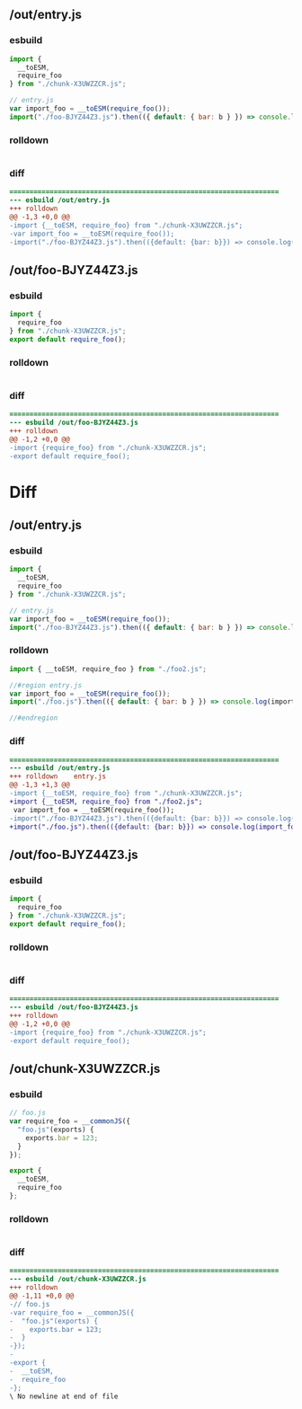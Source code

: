 ## /out/entry.js
### esbuild
```js
import {
  __toESM,
  require_foo
} from "./chunk-X3UWZZCR.js";

// entry.js
var import_foo = __toESM(require_foo());
import("./foo-BJYZ44Z3.js").then(({ default: { bar: b } }) => console.log(import_foo.bar, b));
```
### rolldown
```js

```
### diff
```diff
===================================================================
--- esbuild	/out/entry.js
+++ rolldown	
@@ -1,3 +0,0 @@
-import {__toESM, require_foo} from "./chunk-X3UWZZCR.js";
-var import_foo = __toESM(require_foo());
-import("./foo-BJYZ44Z3.js").then(({default: {bar: b}}) => console.log(import_foo.bar, b));

```
## /out/foo-BJYZ44Z3.js
### esbuild
```js
import {
  require_foo
} from "./chunk-X3UWZZCR.js";
export default require_foo();
```
### rolldown
```js

```
### diff
```diff
===================================================================
--- esbuild	/out/foo-BJYZ44Z3.js
+++ rolldown	
@@ -1,2 +0,0 @@
-import {require_foo} from "./chunk-X3UWZZCR.js";
-export default require_foo();

```
# Diff
## /out/entry.js
### esbuild
```js
import {
  __toESM,
  require_foo
} from "./chunk-X3UWZZCR.js";

// entry.js
var import_foo = __toESM(require_foo());
import("./foo-BJYZ44Z3.js").then(({ default: { bar: b } }) => console.log(import_foo.bar, b));
```
### rolldown
```js
import { __toESM, require_foo } from "./foo2.js";

//#region entry.js
var import_foo = __toESM(require_foo());
import("./foo.js").then(({ default: { bar: b } }) => console.log(import_foo.bar, b));

//#endregion

```
### diff
```diff
===================================================================
--- esbuild	/out/entry.js
+++ rolldown	entry.js
@@ -1,3 +1,3 @@
-import {__toESM, require_foo} from "./chunk-X3UWZZCR.js";
+import {__toESM, require_foo} from "./foo2.js";
 var import_foo = __toESM(require_foo());
-import("./foo-BJYZ44Z3.js").then(({default: {bar: b}}) => console.log(import_foo.bar, b));
+import("./foo.js").then(({default: {bar: b}}) => console.log(import_foo.bar, b));

```
## /out/foo-BJYZ44Z3.js
### esbuild
```js
import {
  require_foo
} from "./chunk-X3UWZZCR.js";
export default require_foo();
```
### rolldown
```js

```
### diff
```diff
===================================================================
--- esbuild	/out/foo-BJYZ44Z3.js
+++ rolldown	
@@ -1,2 +0,0 @@
-import {require_foo} from "./chunk-X3UWZZCR.js";
-export default require_foo();

```
## /out/chunk-X3UWZZCR.js
### esbuild
```js
// foo.js
var require_foo = __commonJS({
  "foo.js"(exports) {
    exports.bar = 123;
  }
});

export {
  __toESM,
  require_foo
};
```
### rolldown
```js

```
### diff
```diff
===================================================================
--- esbuild	/out/chunk-X3UWZZCR.js
+++ rolldown	
@@ -1,11 +0,0 @@
-// foo.js
-var require_foo = __commonJS({
-  "foo.js"(exports) {
-    exports.bar = 123;
-  }
-});
-
-export {
-  __toESM,
-  require_foo
-};
\ No newline at end of file

```
